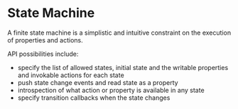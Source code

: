 # State Machine

A finite state machine is a simplistic and intuitive constraint on the execution of properties and actions. 

API possibilities include:
- specify the list of allowed states, initial state and the writable properties and invokable actions for each state
- push state change events and read state as a property
- introspection of what action or property is available in any state
- specify transition callbacks when the state changes

